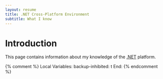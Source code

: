 ```yaml
---
layout: resume
title: .NET Cross-Platform Environment
subtitle: What I know
---
```


# Introduction

This page contains information about my knowledge of the [.NET](https://dotnet.microsoft.com/) platform.


{% comment %}
Local Variables:
backup-inhibited: t
End:
{% endcomment %}

